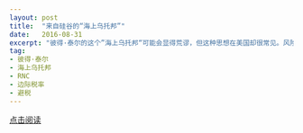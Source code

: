 ```yaml
---
layout: post
title:  "来自硅谷的“海上乌托邦”"
date:   2016-08-31
excerpt: "彼得·泰尔的这个”海上乌托邦“可能会显得荒谬，但这种思想在美国却很常见。风险投资人蒂姆·德雷普（Tim Draper）曾提议把加利福尼亚州分成五个州，这样硅谷就能独立出来，自建政府，不再交加州的重税。德克萨斯州州长雷克·佩里（Rick Perry）曾在2009年威胁联邦政府：要是你们再对我们指手画脚，我们就独立出去。加州的路易斯·马润里（Louis Marinelli）甚至组织了一个“Calexit”运动，仿照英国的Brexit，计划在2020年公投，把加利福尼亚州独立成一个国家。这些想法虽然在现实政治框架中很难实现，但对社会现状的不满和天马行空想象的传统，仍刺激着很多人不断萌发关于现实替代选项的思考。"
tag:
- 彼得·泰尔
- 海上乌托邦
- RNC
- 边际税率
- 避税
---
```


<a href="https://zhuanlan.zhihu.com/p/22260277" target="_blank">点击阅读</a>
